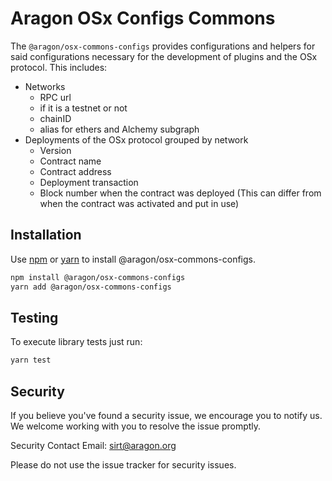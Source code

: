 # Aragon OSx Configs Commons

The `@aragon/osx-commons-configs` provides configurations and helpers for said
configurations necessary for the development of plugins and the OSx protocol.
This includes:

- Networks
  - RPC url
  - if it is a testnet or not
  - chainID
  - alias for ethers and Alchemy subgraph
- Deployments of the OSx protocol grouped by network
  - Version
  - Contract name
  - Contract address
  - Deployment transaction
  - Block number when the contract was deployed (This can differ from when the
    contract was activated and put in use)

## Installation

Use [npm](https://www.npmjs.com/) or [yarn](https://yarnpkg.com/) to install
@aragon/osx-commons-configs.

```bash
npm install @aragon/osx-commons-configs
yarn add @aragon/osx-commons-configs
```

## Testing

To execute library tests just run:

```bash
yarn test
```

## Security

If you believe you've found a security issue, we encourage you to notify us. We
welcome working with you to resolve the issue promptly.

Security Contact Email: sirt@aragon.org

Please do not use the issue tracker for security issues.
